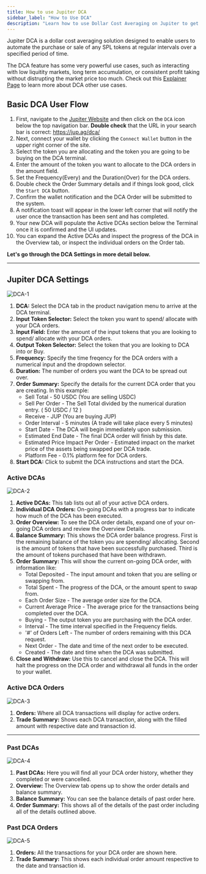 ```yaml
---
title: How to use Jupiter DCA
sidebar_label: "How to Use DCA"
description: "Learn how to use Dollar Cost Averaging on Jupiter to get the best price on your trades."
---
```


<head>
    <title>How to use Dollar Cost Averaging (DCA) on Jupiter</title>
    <meta name="twitter:card" content="summary" />
</head>

Jupiter DCA is a dollar cost averaging solution designed to enable users to automate the purchase or sale of any SPL tokens at regular intervals over a specified period of time.

The DCA feature has some very powerful use cases, such as interacting with low liquitity markets, long term accumulation, or consistent profit taking without distrupting the market price too much. Check out this [Explainer Page](https://station.jup.ag/guides/dca/explainer) to learn more about DCA other use cases.

## Basic DCA User Flow

1. First, navigate to the [Jupiter Website](https://jup.ag/) and then click on the `DCA` icon below the top navigation bar. **Double check** that the URL in your search bar is correct: https://jup.ag/dca/
2. Next, connect your wallet by clicking the `Connect Wallet` button in the upper right corner of the site.
3. Select the token you are allocating and the token you are going to be buying on the DCA terminal.
4. Enter the amount of the token you want to allocate to the DCA orders in the amount field. 
5. Set the Frequency(Every) and the Duration(Over) for the DCA orders. 
6. Double check the Order Summary details and if things look good, click the `Start DCA` button.
7. Confirm the wallet notification and the DCA Order will be submitted to the system. 
8. A notification toast will appear in the lower left corner that will notify the user once the transaction has been sent and has completed.
9. Your new DCA will populate the Active DCAs section below the Terminal once it is confirmed and the UI updates.
10. You can expand the Active DCAs and inspect the progress of the DCA in the Overview tab, or inspect the individual orders on the Order tab.

**Let's go through the DCA Settings in more detail below.**

---

## Jupiter DCA Settings

![DCA-1](../img/dca/dca-1.png)

1. **DCA:** Select the DCA tab in the product navigation menu to arrive at the DCA terminal.
2. **Input Token Selector:** Select the token you want to spend/ allocate with your DCA orders.
3. **Input Field:** Enter the amount of the input tokens that you are looking to spend/ allocate with your DCA orders.
4. **Output Token Selector:** Select the token that you are looking to DCA into or Buy.
5. **Frequency:** Specify the time freqency for the DCA orders with a numerical input and the dropdown selector.
6. **Duration:** The number of orders you want the DCA to be spread out over. 
7. **Order Summary:** Specify the details for the current DCA order that you are creating. 
    In this example:
    - Sell Total - 50 USDC (You are selling USDC)
    - Sell Per Order - The Sell Total divided by the numerical duration entry. ( 50 USDC / 12 )
    - Receive - JUP (You are buying JUP)
    - Order Interval - 5 minutes (A trade will take place every 5 minutes)
    - Start Date - The DCA will begin immediately upon submission.
    - Estimated End Date - The final DCA order will finish by this date.
    - Estimated Price Impact Per Order - Estimated impact on the market price of the assets being swapped per DCA trade.
    - Platform Fee - 0.1% platform fee for DCA orders.
8. **Start DCA:** Click to submit the DCA instructions and start the DCA.

### Active DCAs

![DCA-2](../img/dca/dca-2.png)

1. **Active DCAs:** This tab lists out all of your active DCA orders.
2. **Individual DCA Orders:** On-going DCAs with a progress bar to indicate how much of the DCA has been executed.
3. **Order Overview:** To see the DCA order details, expand one of your on-going DCA orders and review the Overview Details.
4. **Balance Summary:** This shows the DCA order balance progress. First is the remaining balance of the token you are spending/ allocating. Second is the amount of tokens that have been successfully purchased. Third is the amount of tokens purchased that have been withdrawn.
5. **Order Summary:** This will show the current on-going DCA order, with information like:
    - Total Deposited - The input amount and token that you are selling or swapping from.
    - Total Spent - The progress of the DCA, or the amount spent to swap from.
    - Each Order Size - The average order size for the DCA.
    - Current Average Price - The average price for the transactions being completed over the DCA.
    - Buying - The output token you are purchasing with the DCA order.
    - Interval - The time interval specified in the Frequency fields.
    - '#' of Orders Left - The number of orders remaining with this DCA request.
    - Next Order - The date and time of the next order to be executed.
    - Created - The date and time when the DCA was submitted.
6. **Close and Withdraw:** Use this to cancel and close the DCA. This will halt the progress on the DCA order and withdrawal all funds in the order to your wallet. 

### Active DCA Orders
![DCA-3](../img/dca/dca-3.png)

1. **Orders:** Where all DCA transactions will display for active orders.
2. **Trade Summary:** Shows each DCA transaction, along with the filled amount with respective date and transaction id.

---

### Past DCAs

![DCA-4](../img/dca/dca-4.png)

1. **Past DCAs:** Here you will find all your DCA order history, whether they completed or were cancelled.
2. **Overview:** The Overview tab opens up to show the order details and balance summary.
3. **Balance Summary:** You can see the balance details of past order here.
4. **Order Summary:** This shows all of the details of the past order including all of the details outlined above.

### Past DCA Orders
![DCA-5](../img/dca/dca-5.png)

1. **Orders:** All the transactions for your DCA order are shown here.
2. **Trade Summary:** This shows each individual order amount respective to the date and transaction id.
